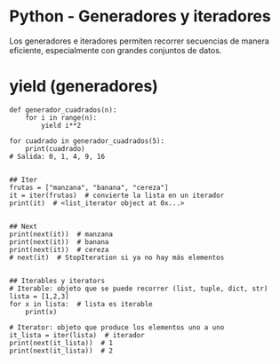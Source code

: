 # Python - Generadores y iteradores

Los generadores e iteradores permiten recorrer secuencias de manera eficiente, especialmente con grandes conjuntos de datos.

# yield (generadores)
```python!
def generador_cuadrados(n):
    for i in range(n):
        yield i**2

for cuadrado in generador_cuadrados(5):
    print(cuadrado)
# Salida: 0, 1, 4, 9, 16


## Iter
frutas = ["manzana", "banana", "cereza"]
it = iter(frutas)  # convierte la lista en un iterador
print(it)  # <list_iterator object at 0x...>


## Next
print(next(it))  # manzana
print(next(it))  # banana
print(next(it))  # cereza
# next(it)  # StopIteration si ya no hay más elementos


## Iterables y iterators
# Iterable: objeto que se puede recorrer (list, tuple, dict, str)
lista = [1,2,3]
for x in lista:  # lista es iterable
    print(x)

# Iterator: objeto que produce los elementos uno a uno
it_lista = iter(lista)  # iterador
print(next(it_lista))  # 1
print(next(it_lista))  # 2

